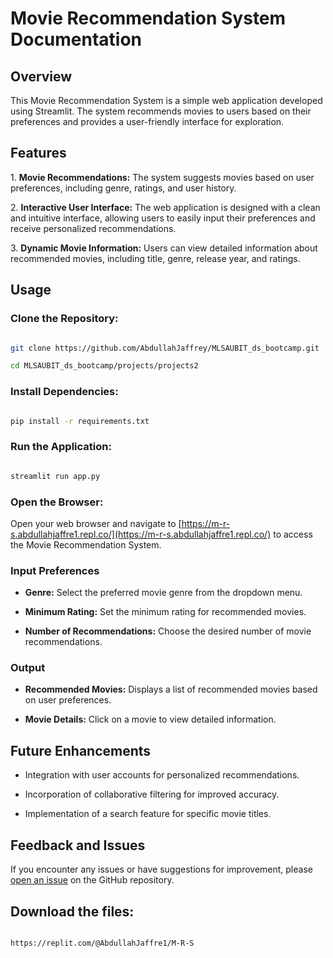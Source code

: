 # Movie Recommendation System Documentation

## Overview

This Movie Recommendation System is a simple web application developed using Streamlit. The system recommends movies to users based on their preferences and provides a user-friendly interface for exploration.

## Features

1\. **Movie Recommendations:** The system suggests movies based on user preferences, including genre, ratings, and user history.

2\. **Interactive User Interface:** The web application is designed with a clean and intuitive interface, allowing users to easily input their preferences and receive personalized recommendations.

3\. **Dynamic Movie Information:** Users can view detailed information about recommended movies, including title, genre, release year, and ratings.

## Usage

### Clone the Repository:

```bash

git clone https://github.com/AbdullahJaffrey/MLSAUBIT_ds_bootcamp.git

cd MLSAUBIT_ds_bootcamp/projects/projects2

```

### Install Dependencies:

```bash

pip install -r requirements.txt

```

### Run the Application:

```bash

streamlit run app.py

```

### Open the Browser:

Open your web browser and navigate to [https://m-r-s.abdullahjaffre1.repl.co/](https://m-r-s.abdullahjaffre1.repl.co/) to access the Movie Recommendation System.

### Input Preferences

- **Genre:** Select the preferred movie genre from the dropdown menu.

- **Minimum Rating:** Set the minimum rating for recommended movies.

- **Number of Recommendations:** Choose the desired number of movie recommendations.

### Output

- **Recommended Movies:** Displays a list of recommended movies based on user preferences.

- **Movie Details:** Click on a movie to view detailed information.

## Future Enhancements

- Integration with user accounts for personalized recommendations.

- Incorporation of collaborative filtering for improved accuracy.

- Implementation of a search feature for specific movie titles.

## Feedback and Issues

If you encounter any issues or have suggestions for improvement, please [open an issue](https://github.com/AbdullahJaffrey/MLSAUBIT_ds_bootcamp/issues) on the GitHub repository.

## Download the files:

```bash 

https://replit.com/@AbdullahJaffre1/M-R-S

```